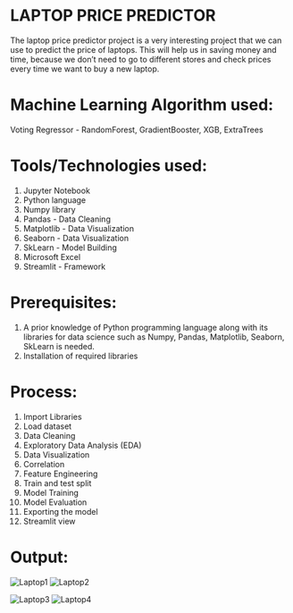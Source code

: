 # LAPTOP PRICE PREDICTOR
The laptop price predictor project is a very interesting project that we can use to predict the price of laptops. This will help us in saving money and time, because we don’t need to go to different stores and check prices every time we want to buy a new laptop.

# Machine Learning Algorithm used:
Voting Regressor - RandomForest, GradientBooster, XGB, ExtraTrees

# Tools/Technologies used:
1. Jupyter Notebook
2. Python language
3. Numpy library
4. Pandas - Data Cleaning
5. Matplotlib - Data Visualization
6. Seaborn - Data Visualization
7. SkLearn - Model Building
8. Microsoft Excel
9. Streamlit - Framework

# Prerequisites:
1. A prior knowledge of Python programming language along with its libraries for data science such as Numpy, Pandas, Matplotlib, Seaborn, SkLearn is needed.
2. Installation of required libraries

# Process:
1. Import Libraries
2. Load dataset
3. Data Cleaning
4. Exploratory Data Analysis (EDA)
5. Data Visualization
6. Correlation
7. Feature Engineering
8. Train and test split
9. Model Training
10. Model Evaluation
11. Exporting the model
12. Streamlit view

# Output:
![Laptop1](https://github.com/Navina-Murugadas/Laptop_Price_Predictor_DS/assets/72821323/ecc3197c-a6cc-4819-bd70-084f7b83166f)
![Laptop2](https://github.com/Navina-Murugadas/Laptop_Price_Predictor_DS/assets/72821323/3657be3e-475f-453e-890f-4389a571d9f1)


![Laptop3](https://github.com/Navina-Murugadas/Laptop_Price_Predictor_DS/assets/72821323/547f02c9-4a5e-4f4a-b2fd-b210fc88065f)
![Laptop4](https://github.com/Navina-Murugadas/Laptop_Price_Predictor_DS/assets/72821323/fb914c22-9fdc-49b2-b7fc-53bbc364d379)
